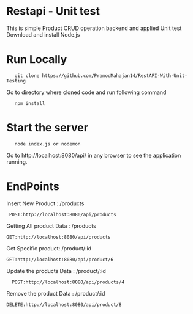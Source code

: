 # Restapi - Unit test
This is simple Product CRUD operation backend and applied Unit test 
 Download and install Node.js

# Run Locally
 ```
    git clone https://github.com/PramodMahajan14/RestAPI-With-Unit-Testing
```
Go to directory where cloned code and run following command 
```
   npm install
```

# Start the server
```
   node index.js or nodemon
```
Go to http://localhost:8080/api/ in any browser to see the application running.

# EndPoints
Insert New Product : /products
```
 POST:http://localhost:8080/api/products
```
Getting All product Data : /products
```
GET:http://localhost:8080/api/products
```
Get Specific product: /product/:id
```
GET:http://localhost:8080/api/product/6
```
Update the products Data : /product/:id
```
  POST:http://localhost:8080/api/products/4
```
Remove the product Data : /product/:id
```
DELETE:http://localhost:8080/api/product/8
